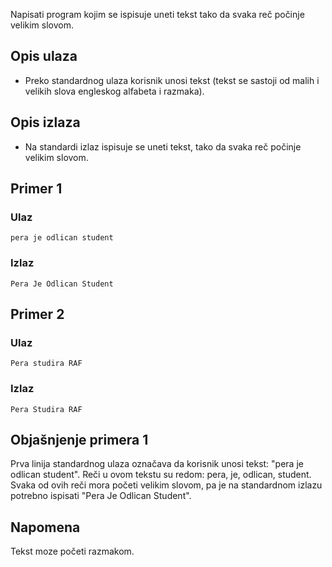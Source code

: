 
Napisati program kojim se ispisuje uneti tekst tako da svaka reč počinje velikim slovom.

## Opis ulaza

  - Preko standardnog ulaza korisnik unosi tekst (tekst se sastoji od malih i velikih slova engleskog alfabeta i razmaka).

## Opis izlaza

  - Na standardi izlaz ispisuje se uneti tekst, tako da svaka reč počinje velikim slovom.

## Primer 1

### Ulaz

~~~
pera je odlican student
~~~

### Izlaz

~~~
Pera Je Odlican Student
~~~

## Primer 2

### Ulaz

~~~
Pera studira RAF
~~~

### Izlaz

~~~
Pera Studira RAF
~~~

## Objašnjenje primera 1

Prva linija standardnog ulaza označava da korisnik unosi tekst: "pera je odlican student". Reči u ovom tekstu su redom: pera, je, odlican, student. Svaka od ovih reči mora početi velikim slovom, pa je na standardnom izlazu potrebno ispisati "Pera Je Odlican Student".
## Napomena
Tekst moze početi razmakom.
